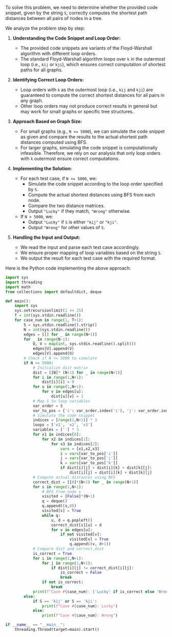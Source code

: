 To solve this problem, we need to determine whether the provided code snippet, given by the string `S`, correctly computes the shortest path distances between all pairs of nodes in a tree.

We analyze the problem step by step:

1. **Understanding the Code Snippet and Loop Order:**
   - The provided code snippets are variants of the Floyd-Warshall algorithm with different loop orders.
   - The standard Floyd-Warshall algorithm loops over `k` in the outermost loop (i.e., `kij` or `kji`), which ensures correct computation of shortest paths for all graphs.

2. **Identifying Correct Loop Orders:**
   - Loop orders with `k` as the outermost loop (i.e., `kij` and `kji`) are guaranteed to compute the correct shortest distances for all pairs in any graph.
   - Other loop orders may not produce correct results in general but may work for small graphs or specific tree structures.

3. **Approach Based on Graph Size:**
   - For small graphs (e.g., `N <= 5000`), we can simulate the code snippet as given and compare the results to the actual shortest path distances computed using BFS.
   - For larger graphs, simulating the code snippet is computationally infeasible. Therefore, we rely on our analysis that only loop orders with `k` outermost ensure correct computations.

4. **Implementing the Solution:**
   - For each test case, if `N <= 5000`, we:
     - Simulate the code snippet according to the loop order specified by `S`.
     - Compute the actual shortest distances using BFS from each node.
     - Compare the two distance matrices.
     - Output `"Lucky"` if they match, `"Wrong"` otherwise.
   - If `N > 5000`, we:
     - Output `"Lucky"` if `S` is either `"kij"` or `"kji"`.
     - Output `"Wrong"` for other values of `S`.

5. **Handling the Input and Output:**
   - We read the input and parse each test case accordingly.
   - We ensure proper mapping of loop variables based on the string `S`.
   - We output the result for each test case with the required format.

Here is the Python code implementing the above approach:

```python
import sys
import threading
import math
from collections import defaultdict, deque

def main():
    import sys
    sys.setrecursionlimit(1 << 25)
    T = int(sys.stdin.readline())
    for case_num in range(1, T+1):
        S = sys.stdin.readline().strip()
        N = int(sys.stdin.readline())
        edges = [[] for _ in range(N+1)]
        for _ in range(N-1):
            U, V = map(int, sys.stdin.readline().split())
            edges[U].append(V)
            edges[V].append(U)
        # Check if N <= 5000 to simulate
        if N <= 5000:
            # Initialize dist matrix
            dist = [[N]* (N+1) for _ in range(N+1)]
            for i in range(1,N+1):
                dist[i][i] = 0
            for u in range(1,N+1):
                for v in edges[u]:
                    dist[u][v] = 1
            # Map S to loop variables
            var_order = S
            var_to_pos = {'i': var_order.index('i'), 'j': var_order.index('j'), 'k': var_order.index('k')}
            # Simulate the code snippet
            indices = [range(1,N+1)] * 3
            loops = ['x1', 'x2', 'x3']
            variables = [''] * 3
            for x1 in indices[0]:
                for x2 in indices[1]:
                    for x3 in indices[2]:
                        vars = [x1,x2,x3]
                        i = vars[var_to_pos['i']]
                        j = vars[var_to_pos['j']]
                        k = vars[var_to_pos['k']]
                        if dist[i][j] > dist[i][k] + dist[k][j]:
                            dist[i][j] = dist[i][k] + dist[k][j]
            # Compute actual distances using BFS
            correct_dist = [[0]*(N+1) for _ in range(N+1)]
            for s in range(1,N+1):
                # BFS from node s
                visited = [False]*(N+1)
                q = deque()
                q.append((s,0))
                visited[s] = True
                while q:
                    u, d = q.popleft()
                    correct_dist[s][u] = d
                    for v in edges[u]:
                        if not visited[v]:
                            visited[v] = True
                            q.append((v, d+1))
            # Compare dist and correct_dist
            is_correct = True
            for i in range(1,N+1):
                for j in range(1,N+1):
                    if dist[i][j] != correct_dist[i][j]:
                        is_correct = False
                        break
                if not is_correct:
                    break
            print(f"Case #{case_num}: {'Lucky' if is_correct else 'Wrong'}")
        else:
            if S == 'kij' or S == 'kji':
                print(f"Case #{case_num}: Lucky")
            else:
                print(f"Case #{case_num}: Wrong")

if __name__ == "__main__":
    threading.Thread(target=main).start()
```